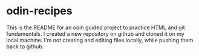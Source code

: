 # odin-recipes

This is the README for an odin guided project to practice HTML and git fundamentals. I created a new repository on github and cloned it on my local machine. I'm not creating and editing files locally, while pushing them back to github.
